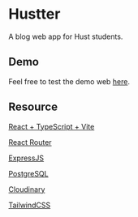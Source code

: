 # Hustter
A blog web app for Hust students.

## Demo

Feel free to test the demo web [here](https://hustter.vercel.app/).

## Resource

[React + TypeScript + Vite](https://github.com/thanhkowibu/hustter-blog/tree/main/client#readme)

[React Router](https://reactrouter.com/)

[ExpressJS](https://expressjs.com/)

[PostgreSQL](https://www.postgresql.org/)

[Cloudinary](https://cloudinary.com/)

[TailwindCSS](https://tailwindcss.com/)
